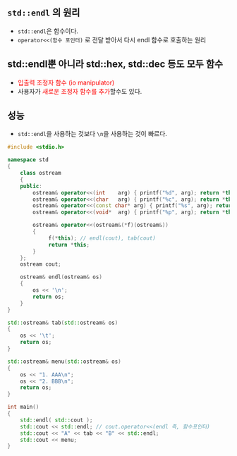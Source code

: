 <style>
r { color: Red }
o { color: Orange }
g { color: Green }
</style>

## `std::endl` 의 원리
- `std::endl`은 함수이다.
- `operator<<(함수 포인터)` 로 전달 받아서 다시 endl 함수로 호출하는 원리

## std::endl뿐 아니라 std::hex, std::dec 등도 모두 함수
- <r>입출력 조정자 함수 (io manipulator)</r>
- 사용자가 <r>새로운 조정자 함수를 추가</r>할수도 있다.

## 성능
- `std::endl`을 사용하는 것보다 `\n`을 사용하는 것이 빠르다.



```c++
#include <stdio.h>

namespace std
{
	class ostream
	{
	public:
		ostream& operator<<(int    arg) { printf("%d", arg); return *this;}
		ostream& operator<<(char   arg) { printf("%c", arg); return *this;}
		ostream& operator<<(const char* arg) { printf("%s", arg); return *this;}
		ostream& operator<<(void*  arg) { printf("%p", arg); return *this;}

		ostream& operator<<(ostream&(*f)(ostream&))
		{
			 f(*this); // endl(cout), tab(cout)
			 return *this;
		}
	};
	ostream cout;

	ostream& endl(ostream& os)
	{
		os << '\n';
		return os;
	}
}

std::ostream& tab(std::ostream& os)
{
	os << '\t';
	return os;
}

std::ostream& menu(std::ostream& os)
{
	os << "1. AAA\n";
	os << "2. BBB\n";
	return os;
}

int main()
{	
	std::endl( std::cout ); 
	std::cout << std::endl; // cout.operator<<(endl 즉, 함수포인터)
	std::cout << "A" << tab << "B" << std::endl;
	std::cout << menu;
}

```